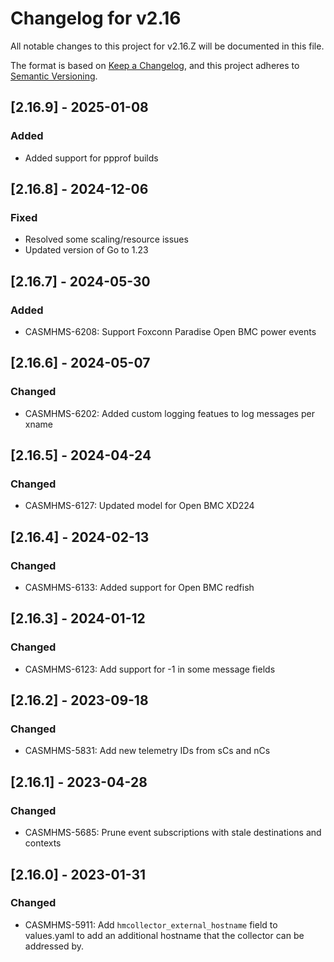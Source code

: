# Changelog for v2.16

All notable changes to this project for v2.16.Z will be documented in this file.

The format is based on [Keep a Changelog](https://keepachangelog.com/en/1.0.0/),
and this project adheres to [Semantic Versioning](https://semver.org/spec/v2.0.0.html).

## [2.16.9] - 2025-01-08

### Added

- Added support for ppprof builds

## [2.16.8] - 2024-12-06

### Fixed

- Resolved some scaling/resource issues
- Updated version of Go to 1.23

## [2.16.7] - 2024-05-30

### Added

- CASMHMS-6208: Support Foxconn Paradise Open BMC power events

## [2.16.6] - 2024-05-07

### Changed

- CASMHMS-6202: Added custom logging featues to log messages per xname

## [2.16.5] - 2024-04-24

### Changed

- CASMHMS-6127: Updated model for Open BMC XD224

## [2.16.4] - 2024-02-13

### Changed

- CASMHMS-6133: Added support for Open BMC redfish

## [2.16.3] - 2024-01-12

### Changed

- CASMHMS-6123: Add support for -1 in some message fields

## [2.16.2] - 2023-09-18

### Changed

- CASMHMS-5831: Add new telemetry IDs from sCs and nCs

## [2.16.1] - 2023-04-28

### Changed

- CASMHMS-5685: Prune event subscriptions with stale destinations and contexts

## [2.16.0] - 2023-01-31

### Changed

- CASMHMS-5911: Add `hmcollector_external_hostname` field to values.yaml to add an additional hostname that the collector can be addressed by.
